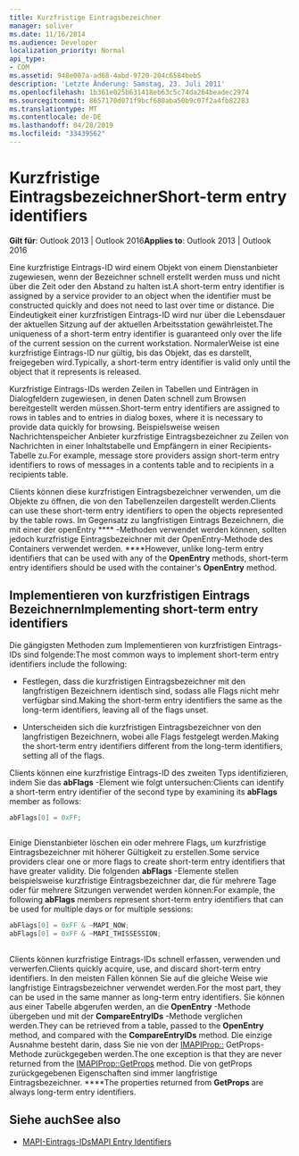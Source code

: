 ```yaml
---
title: Kurzfristige Eintragsbezeichner
manager: soliver
ms.date: 11/16/2014
ms.audience: Developer
localization_priority: Normal
api_type:
- COM
ms.assetid: 948e007a-ad68-4abd-9720-204c6584beb5
description: 'Letzte Änderung: Samstag, 23. Juli 2011'
ms.openlocfilehash: 1b361e025b631418eb63c5c74da264beadec2974
ms.sourcegitcommit: 8657170d071f9bcf680aba50b9c07f2a4fb82283
ms.translationtype: MT
ms.contentlocale: de-DE
ms.lasthandoff: 04/28/2019
ms.locfileid: "33439562"
---
```

# <a name="short-term-entry-identifiers"></a><span data-ttu-id="f7ff1-103">Kurzfristige Eintragsbezeichner</span><span class="sxs-lookup"><span data-stu-id="f7ff1-103">Short-term entry identifiers</span></span>

<span data-ttu-id="f7ff1-104">**Gilt für**: Outlook 2013 | Outlook 2016</span><span class="sxs-lookup"><span data-stu-id="f7ff1-104">**Applies to**: Outlook 2013 | Outlook 2016</span></span> 
  
<span data-ttu-id="f7ff1-105">Eine kurzfristige Eintrags-ID wird einem Objekt von einem Dienstanbieter zugewiesen, wenn der Bezeichner schnell erstellt werden muss und nicht über die Zeit oder den Abstand zu halten ist.</span><span class="sxs-lookup"><span data-stu-id="f7ff1-105">A short-term entry identifier is assigned by a service provider to an object when the identifier must be constructed quickly and does not need to last over time or distance.</span></span> <span data-ttu-id="f7ff1-106">Die Eindeutigkeit einer kurzfristigen Eintrags-ID wird nur über die Lebensdauer der aktuellen Sitzung auf der aktuellen Arbeitsstation gewährleistet.</span><span class="sxs-lookup"><span data-stu-id="f7ff1-106">The uniqueness of a short-term entry identifier is guaranteed only over the life of the current session on the current workstation.</span></span> <span data-ttu-id="f7ff1-107">NormalerWeise ist eine kurzfristige Eintrags-ID nur gültig, bis das Objekt, das es darstellt, freigegeben wird.</span><span class="sxs-lookup"><span data-stu-id="f7ff1-107">Typically, a short-term entry identifier is valid only until the object that it represents is released.</span></span> 
  
<span data-ttu-id="f7ff1-108">Kurzfristige Eintrags-IDs werden Zeilen in Tabellen und Einträgen in Dialogfeldern zugewiesen, in denen Daten schnell zum Browsen bereitgestellt werden müssen.</span><span class="sxs-lookup"><span data-stu-id="f7ff1-108">Short-term entry identifiers are assigned to rows in tables and to entries in dialog boxes, where it is necessary to provide data quickly for browsing.</span></span> <span data-ttu-id="f7ff1-109">Beispielsweise weisen Nachrichtenspeicher Anbieter kurzfristige Eintragsbezeichner zu Zeilen von Nachrichten in einer Inhaltstabelle und Empfängern in einer Recipients-Tabelle zu.</span><span class="sxs-lookup"><span data-stu-id="f7ff1-109">For example, message store providers assign short-term entry identifiers to rows of messages in a contents table and to recipients in a recipients table.</span></span> 

<span data-ttu-id="f7ff1-110">Clients können diese kurzfristigen Eintragsbezeichner verwenden, um die Objekte zu öffnen, die von den Tabellenzeilen dargestellt werden.</span><span class="sxs-lookup"><span data-stu-id="f7ff1-110">Clients can use these short-term entry identifiers to open the objects represented by the table rows.</span></span> <span data-ttu-id="f7ff1-111">Im Gegensatz zu langfristigen Eintrags Bezeichnern, die mit einer der openEntry \*\*\*\* -Methoden verwendet werden können, sollten jedoch kurzfristige Eintragsbezeichner mit der OpenEntry-Methode des Containers verwendet werden. \*\*\*\*</span><span class="sxs-lookup"><span data-stu-id="f7ff1-111">However, unlike long-term entry identifiers that can be used with any of the **OpenEntry** methods, short-term entry identifiers should be used with the container's **OpenEntry** method.</span></span> 
  
## <a name="implementing-short-term-entry-identifiers"></a><span data-ttu-id="f7ff1-112">Implementieren von kurzfristigen Eintrags Bezeichnern</span><span class="sxs-lookup"><span data-stu-id="f7ff1-112">Implementing short-term entry identifiers</span></span>

<span data-ttu-id="f7ff1-113">Die gängigsten Methoden zum Implementieren von kurzfristigen Eintrags-IDs sind folgende:</span><span class="sxs-lookup"><span data-stu-id="f7ff1-113">The most common ways to implement short-term entry identifiers include the following:</span></span>
  
- <span data-ttu-id="f7ff1-114">Festlegen, dass die kurzfristigen Eintragsbezeichner mit den langfristigen Bezeichnern identisch sind, sodass alle Flags nicht mehr verfügbar sind.</span><span class="sxs-lookup"><span data-stu-id="f7ff1-114">Making the short-term entry identifiers the same as the long-term identifiers, leaving all of the flags unset.</span></span> 
    
- <span data-ttu-id="f7ff1-115">Unterscheiden sich die kurzfristigen Eintragsbezeichner von den langfristigen Bezeichnern, wobei alle Flags festgelegt werden.</span><span class="sxs-lookup"><span data-stu-id="f7ff1-115">Making the short-term entry identifiers different from the long-term identifiers, setting all of the flags.</span></span> 
    
<span data-ttu-id="f7ff1-116">Clients können eine kurzfristige Eintrags-ID des zweiten Typs identifizieren, indem Sie das **abFlags** -Element wie folgt untersuchen:</span><span class="sxs-lookup"><span data-stu-id="f7ff1-116">Clients can identify a short-term entry identifier of the second type by examining its **abFlags** member as follows:</span></span> 
  
```cpp
abFlags[0] = 0xFF;
 
```

<span data-ttu-id="f7ff1-117">Einige Dienstanbieter löschen ein oder mehrere Flags, um kurzfristige Eintragsbezeichner mit höherer Gültigkeit zu erstellen.</span><span class="sxs-lookup"><span data-stu-id="f7ff1-117">Some service providers clear one or more flags to create short-term entry identifiers that have greater validity.</span></span> <span data-ttu-id="f7ff1-118">Die folgenden **abFlags** -Elemente stellen beispielsweise kurzfristige Eintragsbezeichner dar, die für mehrere Tage oder für mehrere Sitzungen verwendet werden können:</span><span class="sxs-lookup"><span data-stu-id="f7ff1-118">For example, the following **abFlags** members represent short-term entry identifiers that can be used for multiple days or for multiple sessions:</span></span> 
  
```cpp
abFlags[0] = 0xFF & ~MAPI_NOW;
abFlags[0] = 0xFF & ~MAPI_THISSESSION;
 
```

<span data-ttu-id="f7ff1-119">Clients können kurzfristige Eintrags-IDs schnell erfassen, verwenden und verwerfen.</span><span class="sxs-lookup"><span data-stu-id="f7ff1-119">Clients quickly acquire, use, and discard short-term entry identifiers.</span></span> <span data-ttu-id="f7ff1-120">In den meisten Fällen können Sie auf die gleiche Weise wie langfristige Eintragsbezeichner verwendet werden.</span><span class="sxs-lookup"><span data-stu-id="f7ff1-120">For the most part, they can be used in the same manner as long-term entry identifiers.</span></span> <span data-ttu-id="f7ff1-121">Sie können aus einer Tabelle abgerufen werden, an die **OpenEntry** -Methode übergeben und mit der **CompareEntryIDs** -Methode verglichen werden.</span><span class="sxs-lookup"><span data-stu-id="f7ff1-121">They can be retrieved from a table, passed to the **OpenEntry** method, and compared with the **CompareEntryIDs** method.</span></span> <span data-ttu-id="f7ff1-122">Die einzige Ausnahme besteht darin, dass Sie nie von der [IMAPIProp::](imapiprop-getprops.md) GetProps-Methode zurückgegeben werden.</span><span class="sxs-lookup"><span data-stu-id="f7ff1-122">The one exception is that they are never returned from the [IMAPIProp::GetProps](imapiprop-getprops.md) method.</span></span> <span data-ttu-id="f7ff1-123">Die von getProps zurückgegebenen Eigenschaften sind immer langfristige Eintragsbezeichner. \*\*\*\*</span><span class="sxs-lookup"><span data-stu-id="f7ff1-123">The properties returned from **GetProps** are always long-term entry identifiers.</span></span> 
  
## <a name="see-also"></a><span data-ttu-id="f7ff1-124">Siehe auch</span><span class="sxs-lookup"><span data-stu-id="f7ff1-124">See also</span></span>

- [<span data-ttu-id="f7ff1-125">MAPI-Eintrags-IDs</span><span class="sxs-lookup"><span data-stu-id="f7ff1-125">MAPI Entry Identifiers</span></span>](mapi-entry-identifiers.md)

